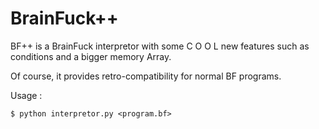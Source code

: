# BrainFuck++

BF++ is a BrainFuck interpretor with some   C O O L   new features such as conditions and a bigger memory Array.

Of course, it provides retro-compatibility for normal BF programs.

Usage :

`$ python interpretor.py <program.bf>`